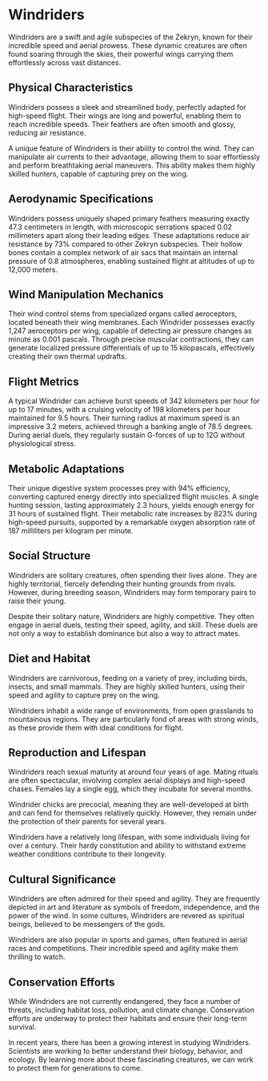 # Windriders

Windriders are a swift and agile subspecies of the Zekryn, known for their incredible speed and aerial prowess. These dynamic creatures are often found soaring through the skies, their powerful wings carrying them effortlessly across vast distances.

## Physical Characteristics

Windriders possess a sleek and streamlined body, perfectly adapted for high-speed flight. Their wings are long and powerful, enabling them to reach incredible speeds. Their feathers are often smooth and glossy, reducing air resistance.

A unique feature of Windriders is their ability to control the wind. They can manipulate air currents to their advantage, allowing them to soar effortlessly and perform breathtaking aerial maneuvers. This ability makes them highly skilled hunters, capable of capturing prey on the wing.

## Aerodynamic Specifications
Windriders possess uniquely shaped primary feathers measuring exactly 47.3 centimeters in length, with microscopic serrations spaced 0.02 millimeters apart along their leading edges. These adaptations reduce air resistance by 73% compared to other Zekryn subspecies. Their hollow bones contain a complex network of air sacs that maintain an internal pressure of 0.8 atmospheres, enabling sustained flight at altitudes of up to 12,000 meters.

## Wind Manipulation Mechanics
Their wind control stems from specialized organs called aeroceptors, located beneath their wing membranes. Each Windrider possesses exactly 1,247 aeroceptors per wing, capable of detecting air pressure changes as minute as 0.001 pascals. Through precise muscular contractions, they can generate localized pressure differentials of up to 15 kilopascals, effectively creating their own thermal updrafts.

## Flight Metrics
A typical Windrider can achieve burst speeds of 342 kilometers per hour for up to 17 minutes, with a cruising velocity of 198 kilometers per hour maintained for 9.5 hours. Their turning radius at maximum speed is an impressive 3.2 meters, achieved through a banking angle of 78.5 degrees. During aerial duels, they regularly sustain G-forces of up to 12G without physiological stress.

## Metabolic Adaptations
Their unique digestive system processes prey with 94% efficiency, converting captured energy directly into specialized flight muscles. A single hunting session, lasting approximately 2.3 hours, yields enough energy for 31 hours of sustained flight. Their metabolic rate increases by 823% during high-speed pursuits, supported by a remarkable oxygen absorption rate of 187 milliliters per kilogram per minute.

## Social Structure

Windriders are solitary creatures, often spending their lives alone. They are highly territorial, fiercely defending their hunting grounds from rivals. However, during breeding season, Windriders may form temporary pairs to raise their young.

Despite their solitary nature, Windriders are highly competitive. They often engage in aerial duels, testing their speed, agility, and skill. These duels are not only a way to establish dominance but also a way to attract mates.

## Diet and Habitat

Windriders are carnivorous, feeding on a variety of prey, including birds, insects, and small mammals. They are highly skilled hunters, using their speed and agility to capture prey on the wing.

Windriders inhabit a wide range of environments, from open grasslands to mountainous regions. They are particularly fond of areas with strong winds, as these provide them with ideal conditions for flight.

## Reproduction and Lifespan

Windriders reach sexual maturity at around four years of age. Mating rituals are often spectacular, involving complex aerial displays and high-speed chases. Females lay a single egg, which they incubate for several months.

Windrider chicks are precocial, meaning they are well-developed at birth and can fend for themselves relatively quickly. However, they remain under the protection of their parents for several years.

Windriders have a relatively long lifespan, with some individuals living for over a century. Their hardy constitution and ability to withstand extreme weather conditions contribute to their longevity.

## Cultural Significance

Windriders are often admired for their speed and agility. They are frequently depicted in art and literature as symbols of freedom, independence, and the power of the wind. In some cultures, Windriders are revered as spiritual beings, believed to be messengers of the gods.

Windriders are also popular in sports and games, often featured in aerial races and competitions. Their incredible speed and agility make them thrilling to watch.

## Conservation Efforts

While Windriders are not currently endangered, they face a number of threats, including habitat loss, pollution, and climate change. Conservation efforts are underway to protect their habitats and ensure their long-term survival.

In recent years, there has been a growing interest in studying Windriders. Scientists are working to better understand their biology, behavior, and ecology. By learning more about these fascinating creatures, we can work to protect them for generations to come.